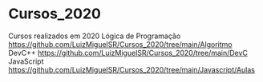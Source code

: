 # Cursos_2020
Cursos realizados em 2020
Lógica de Programação https://github.com/LuizMiguelSR/Cursos_2020/tree/main/Algoritmo
DevC++ https://github.com/LuizMiguelSR/Cursos_2020/tree/main/DevC
JavaScript https://github.com/LuizMiguelSR/Cursos_2020/tree/main/Javascript/Aulas
